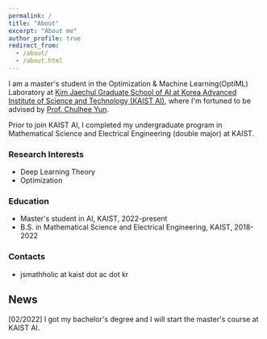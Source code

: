 ```yaml
---
permalink: /
title: "About"
excerpt: "About me"
author_profile: true
redirect_from: 
  - /about/
  - /about.html
---
```


I am a master's student in the Optimization & Machine Learning(OptiML) Laboratory at [Kim Jaechul Graduate School of AI at Korea Advanced Institute of Science and Technology (KAIST AI)](https://gsai.kaist.ac.kr), where I'm fortuned to be advised by [Prof. Chulhee Yun](https://chulheeyun.github.io/). 

Prior to join KAIST AI, I completed my undergraduate program in Mathematical Science and Electrical Engineering (double major) at KAIST.

### Research Interests
- Deep Learning Theory
- Optimization

### Education
- Master's student in AI, KAIST, 2022-present
- B.S. in Mathematical Science and Electrical Engineering, KAIST, 2018-2022

### Contacts
- jsmathholic at kaist dot ac dot kr

## News

[02/2022] I got my bachelor's degree and I will start the master's course at KAIST AI.
